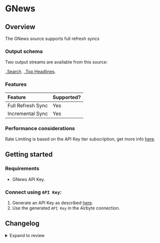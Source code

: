 # GNews

## Overview

The GNews source supports full refresh syncs

### Output schema

Two output streams are available from this source:

_[Search](https://gnews.io/docs/v4?shell#search-endpoint).
_[Top Headlines](https://gnews.io/docs/v4?shell#top-headlines-endpoint).

### Features

| Feature           | Supported? |
| :---------------- | :--------- |
| Full Refresh Sync | Yes        |
| Incremental Sync  | Yes        |

### Performance considerations

Rate Limiting is based on the API Key tier subscription, get more info [here](https://gnews.io/#pricing).

## Getting started

### Requirements

- GNews API Key.

### Connect using `API Key`:

1. Generate an API Key as described [here](https://gnews.io/docs/v4?shell#authentication).
2. Use the generated `API Key` in the Airbyte connection.

## Changelog

<details>
  <summary>Expand to review</summary>

| Version | Date       | Pull Request                                             | Subject                                          |
| :------ | :--------- | :------------------------------------------------------- | :----------------------------------------------- |
| 0.2.24 | 2025-07-26 | [61095](https://github.com/airbytehq/airbyte/pull/61095) | Update dependencies |
| 0.2.23 | 2025-05-24 | [60638](https://github.com/airbytehq/airbyte/pull/60638) | Update dependencies |
| 0.2.22 | 2025-05-10 | [59267](https://github.com/airbytehq/airbyte/pull/59267) | Update dependencies |
| 0.2.21 | 2025-04-26 | [58763](https://github.com/airbytehq/airbyte/pull/58763) | Update dependencies |
| 0.2.20 | 2025-04-19 | [58197](https://github.com/airbytehq/airbyte/pull/58197) | Update dependencies |
| 0.2.19 | 2025-04-12 | [57729](https://github.com/airbytehq/airbyte/pull/57729) | Update dependencies |
| 0.2.18 | 2025-04-05 | [57216](https://github.com/airbytehq/airbyte/pull/57216) | Update dependencies |
| 0.2.17 | 2025-03-29 | [56548](https://github.com/airbytehq/airbyte/pull/56548) | Update dependencies |
| 0.2.16 | 2025-03-22 | [55930](https://github.com/airbytehq/airbyte/pull/55930) | Update dependencies |
| 0.2.15 | 2025-03-08 | [55273](https://github.com/airbytehq/airbyte/pull/55273) | Update dependencies |
| 0.2.14 | 2025-03-01 | [54964](https://github.com/airbytehq/airbyte/pull/54964) | Update dependencies |
| 0.2.13 | 2025-02-22 | [54380](https://github.com/airbytehq/airbyte/pull/54380) | Update dependencies |
| 0.2.12 | 2025-02-15 | [53745](https://github.com/airbytehq/airbyte/pull/53745) | Update dependencies |
| 0.2.11 | 2025-02-08 | [53366](https://github.com/airbytehq/airbyte/pull/53366) | Update dependencies |
| 0.2.10 | 2025-02-01 | [52861](https://github.com/airbytehq/airbyte/pull/52861) | Update dependencies |
| 0.2.9 | 2025-01-25 | [52320](https://github.com/airbytehq/airbyte/pull/52320) | Update dependencies |
| 0.2.8 | 2025-01-18 | [51622](https://github.com/airbytehq/airbyte/pull/51622) | Update dependencies |
| 0.2.7 | 2025-01-11 | [51072](https://github.com/airbytehq/airbyte/pull/51072) | Update dependencies |
| 0.2.6 | 2024-12-28 | [50535](https://github.com/airbytehq/airbyte/pull/50535) | Update dependencies |
| 0.2.5 | 2024-12-21 | [50037](https://github.com/airbytehq/airbyte/pull/50037) | Update dependencies |
| 0.2.4 | 2024-12-14 | [49521](https://github.com/airbytehq/airbyte/pull/49521) | Update dependencies |
| 0.2.3 | 2024-12-12 | [48214](https://github.com/airbytehq/airbyte/pull/48214) | Update dependencies |
| 0.2.2 | 2024-10-29 | [47918](https://github.com/airbytehq/airbyte/pull/47918) | Update dependencies |
| 0.2.1 | 2024-10-28 | [47499](https://github.com/airbytehq/airbyte/pull/47499) | Update dependencies |
| 0.2.0 | 2024-10-17 | [46959](https://github.com/airbytehq/airbyte/pull/46959) | Refactor connector to manifest-only format |
| 0.1.25 | 2024-10-12 | [46802](https://github.com/airbytehq/airbyte/pull/46802) | Update dependencies |
| 0.1.24 | 2024-10-05 | [46425](https://github.com/airbytehq/airbyte/pull/46425) | Update dependencies |
| 0.1.23 | 2024-09-28 | [46209](https://github.com/airbytehq/airbyte/pull/46209) | Update dependencies |
| 0.1.22 | 2024-09-21 | [45808](https://github.com/airbytehq/airbyte/pull/45808) | Update dependencies |
| 0.1.21 | 2024-09-14 | [45541](https://github.com/airbytehq/airbyte/pull/45541) | Update dependencies |
| 0.1.20 | 2024-09-07 | [45290](https://github.com/airbytehq/airbyte/pull/45290) | Update dependencies |
| 0.1.19 | 2024-08-31 | [45034](https://github.com/airbytehq/airbyte/pull/45034) | Update dependencies |
| 0.1.18 | 2024-08-24 | [44631](https://github.com/airbytehq/airbyte/pull/44631) | Update dependencies |
| 0.1.17 | 2024-08-17 | [44355](https://github.com/airbytehq/airbyte/pull/44355) | Update dependencies |
| 0.1.16 | 2024-08-12 | [43922](https://github.com/airbytehq/airbyte/pull/43922) | Update dependencies |
| 0.1.15 | 2024-08-10 | [43659](https://github.com/airbytehq/airbyte/pull/43659) | Update dependencies |
| 0.1.14 | 2024-08-03 | [43263](https://github.com/airbytehq/airbyte/pull/43263) | Update dependencies |
| 0.1.13 | 2024-07-27 | [42634](https://github.com/airbytehq/airbyte/pull/42634) | Update dependencies |
| 0.1.12 | 2024-07-20 | [42340](https://github.com/airbytehq/airbyte/pull/42340) | Update dependencies |
| 0.1.11 | 2024-07-13 | [41832](https://github.com/airbytehq/airbyte/pull/41832) | Update dependencies |
| 0.1.10 | 2024-07-10 | [41461](https://github.com/airbytehq/airbyte/pull/41461) | Update dependencies |
| 0.1.9 | 2024-07-09 | [41179](https://github.com/airbytehq/airbyte/pull/41179) | Update dependencies |
| 0.1.8 | 2024-07-06 | [40892](https://github.com/airbytehq/airbyte/pull/40892) | Update dependencies |
| 0.1.7 | 2024-06-25 | [40281](https://github.com/airbytehq/airbyte/pull/40281) | Update dependencies |
| 0.1.6 | 2024-06-22 | [40196](https://github.com/airbytehq/airbyte/pull/40196) | Update dependencies |
| 0.1.5 | 2024-06-06 | [39188](https://github.com/airbytehq/airbyte/pull/39188) | [autopull] Upgrade base image to v1.2.2 |
| 0.1.4 | 2024-05-20 | [38394](https://github.com/airbytehq/airbyte/pull/38394) | [autopull] base image + poetry + up_to_date |
| 0.1.3 | 2022-12-16 | [21322](https://github.com/airbytehq/airbyte/pull/21322) | Reorganize manifest inline stream schemas |
| 0.1.2 | 2022-12-16 | [20405](https://github.com/airbytehq/airbyte/pull/20405) | Update the manifest to use inline stream schemas |
| 0.1.1 | 2022-12-13 | [20460](https://github.com/airbytehq/airbyte/pull/20460) | Update source acceptance test config |
| 0.1.0 | 2022-11-01 | [18808](https://github.com/airbytehq/airbyte/pull/18808) | 🎉 New Source: GNews |

</details>

